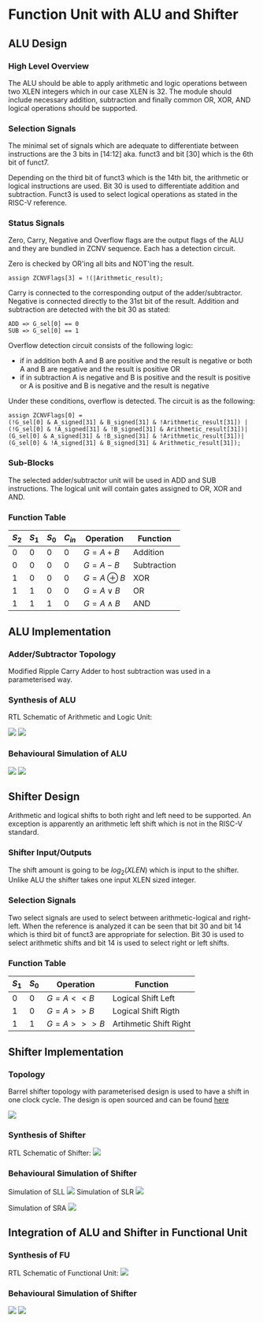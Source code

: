 # Function Unit with ALU and Shifter

## ALU Design 

### High Level Overview
The ALU should be able to apply arithmetic and logic operations between two XLEN integers which in our case XLEN is 32. The module should include necessary addition, subtraction and  finally common OR, XOR, AND logical operations should be supported.

### Selection Signals
The minimal set of signals which are adequate to differentiate between instructions are the 3 bits in [14:12] aka. funct3 and bit [30] which is the 6th bit of funct7.

Depending on the third bit of funct3 which is the 14th bit, the arithmetic or logical instructions are used. 
Bit 30 is used to differentiate addition and subtraction.
Funct3 is used to select logical operations as stated in the RISC-V reference.

### Status Signals
Zero, Carry, Negative and Overflow flags are the output flags of the ALU and they are bundled in ZCNV sequence. Each has a detection circuit.

Zero is checked by OR'ing all bits and NOT'ing the result.
```
assign ZCNVFlags[3] = !(|Arithmetic_result);
```
Carry is connected to the corresponding output of the adder/subtractor.
Negative is connected directly to the 31st bit of the result.
Addition and subtraction are detected with the bit 30 as stated:
```
ADD => G_sel[0] == 0 
SUB => G_sel[0] == 1
```

Overflow detection circuit consists of the following logic:
- if in addition both A and B are positive and the result is negative or both A and B are negative and the result is positive 
OR 
- if in subtraction A is negative and B is positive and the result is positive or A is positive and B is negative and the result is negative

Under these conditions, overflow is detected. The circuit is as the following:
```
assign ZCNVFlags[0] =   
(!G_sel[0] & A_signed[31] & B_signed[31] & !Arithmetic_result[31]) | 
(!G_sel[0] & !A_signed[31] & !B_signed[31] & Arithmetic_result[31])|
(G_sel[0] & A_signed[31] & !B_signed[31] & !Arithmetic_result[31])|
(G_sel[0] & !A_signed[31] & B_signed[31] & Arithmetic_result[31]);
```
### Sub-Blocks
The selected adder/subtractor unit will be used in ADD and SUB instructions. The logical unit will contain gates assigned to OR, XOR and AND.
### Function Table 
| $S_2$ | $S_1$ | $S_0$ | $C_{in}$ | Operation   | Function | 
| ----- | ----- | ----- | -------- | ----------- | -------- |
| 0     | 0     | 0     | 0        | $G = A + B$ | Addition |
| 0     | 0     | 0     | 0        | $G = A - B$ | Subtraction |
| 1     | 0     | 0     | 0        | $G = A \oplus B$ | XOR |
| 1     | 1     | 0     | 0        | $G = A \lor B$ | OR |
| 1     | 1     | 1     | 0        | $G = A \land B$ | AND |




## ALU Implementation

### Adder/Subtractor Topology
Modified Ripple Carry Adder to host subtraction was used in a parameterised way.
### Synthesis of ALU
RTL Schematic of Arithmetic and Logic Unit:

![](res/1_alu_rtl.png)
![](res/1_logic_rtl.png)
### Behavioural Simulation of ALU

![](res/1_sim_alu.png)
![](res/1_sim_alu_flags.png)


## Shifter Design
Arithmetic and logical shifts to both right and left need to be supported. An exception is apparently an arithmetic left shift which is not in the RISC-V standard. 
### Shifter Input/Outputs

The shift amount is going to be $log_2(XLEN)$ which is input to the shifter. Unlike ALU the shifter takes one input XLEN sized integer.

### Selection Signals
Two select signals are used to select between arithmetic-logical and right-left.
When the reference is analyzed it can be seen that bit 30 and bit 14 which is third bit of funct3 are appropriate for selection.
Bit 30 is used to select arithmetic shifts and bit 14 is used to select right or left shifts.

### Function Table
| $S_1$ | $S_0$ | Operation   | Function | 
| ----- | ----- | ----- | -------- | 
| 0     | 0        | $G = A << B$ |Logical  Shift Left |
| 1     | 0        | $G = A >> B$ | Logical  Shift Rigth  |
| 1     | 1        | $G = A >>> B$ | Artihmetic Shift Right |

## Shifter Implementation

### Topology
Barrel shifter topology with parameterised design is used to have a shift in one clock cycle. The design is open sourced and can be found [here](https://gist.github.com/Eymay/1deab2b5f6dbad6da82ea82f3d49aed9)

![](res/barrel_shifter.png)

### Synthesis of Shifter
RTL Schematic of Shifter:
![](res/shifter_RTL.png)

### Behavioural Simulation of Shifter
Simulation of SLL
![](res/SLL.png)
Simulation of SLR
![](res/SLR.png)

Simulation of SRA
![](res/SRA.png)

## Integration of ALU and Shifter in Functional Unit

### Synthesis of FU

RTL Schematic of Functional Unit:
![](res/functional_unit_rtl.png)

### Behavioural Simulation of Shifter

![](res/functional_unit_sim1.png)
![](res/functional_unit_sim2.png)
